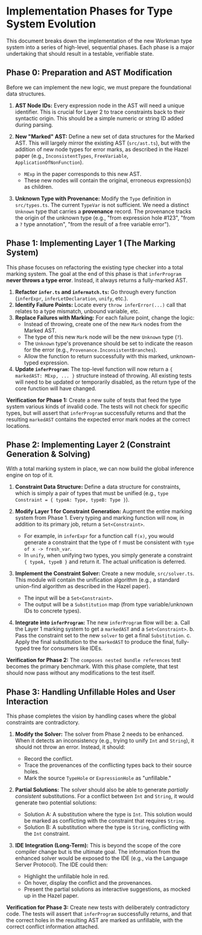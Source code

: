 # Implementation Phases for Type System Evolution

This document breaks down the implementation of the new Workman type system into a series of high-level, sequential phases. Each phase is a major undertaking that should result in a testable, verifiable state.

## Phase 0: Preparation and AST Modification

Before we can implement the new logic, we must prepare the foundational data structures.

1.  **AST Node IDs:** Every expression node in the AST will need a unique identifier. This is crucial for Layer 2 to trace constraints back to their syntactic origin. This should be a simple numeric or string ID added during parsing.

2.  **New "Marked" AST:** Define a new set of data structures for the Marked AST. This will largely mirror the existing AST (`src/ast.ts`), but with the addition of new node types for error marks, as described in the Hazel paper (e.g., `InconsistentTypes`, `FreeVariable`, `ApplicationOfNonFunction`).
    -   `MExp` in the paper corresponds to this new AST.
    -   These new nodes will contain the original, erroneous expression(s) as children.

3.  **Unknown Type with Provenance:** Modify the `Type` definition in `src/types.ts`. The current `TypeVar` is not sufficient. We need a distinct `Unknown` type that carries a **provenance** record. The provenance tracks the origin of the unknown type (e.g., "from expression hole #123", "from a `?` type annotation", "from the result of a free variable error").

## Phase 1: Implementing Layer 1 (The Marking System)

This phase focuses on refactoring the existing type checker into a total marking system. The goal at the end of this phase is that `inferProgram` **never throws a type error**. Instead, it always returns a fully-marked AST.

1.  **Refactor `infer.ts` and `infermatch.ts`:** Go through every function (`inferExpr`, `inferLetDeclaration`, `unify`, etc.).
2.  **Identify Failure Points:** Locate every `throw inferError(...)` call that relates to a type mismatch, unbound variable, etc.
3.  **Replace Failures with Marking:** For each failure point, change the logic:
    -   Instead of throwing, create one of the new `Mark` nodes from the Marked AST.
    -   The type of this new `Mark` node will be the new `Unknown` type (`?`).
    -   The `Unknown` type's provenance should be set to indicate the reason for the error (e.g., `Provenance.InconsistentBranches`).
    -   Allow the function to return successfully with this marked, unknown-typed expression.
4.  **Update `inferProgram`:** The top-level function will now return a `{ markedAST: MExp, ... }` structure instead of throwing. All existing tests will need to be updated or temporarily disabled, as the return type of the core function will have changed.

**Verification for Phase 1:** Create a new suite of tests that feed the type system various kinds of invalid code. The tests will not check for specific types, but will assert that `inferProgram` successfully returns and that the resulting `markedAST` contains the expected error mark nodes at the correct locations.

## Phase 2: Implementing Layer 2 (Constraint Generation & Solving)

With a total marking system in place, we can now build the global inference engine on top of it.

1.  **Constraint Data Structure:** Define a data structure for constraints, which is simply a pair of types that must be unified (e.g., `type Constraint = { typeA: Type, typeB: Type }`).

2.  **Modify Layer 1 for Constraint Generation:** Augment the entire marking system from Phase 1. Every typing and marking function will now, in addition to its primary job, return a `Set<Constraint>`.
    -   For example, in `inferExpr` for a function call `f(x)`, you would generate a constraint that the type of `f` must be consistent with `type of x -> fresh_var`.
    -   In `unify`, when unifying two types, you simply generate a constraint `{ typeA, typeB }` and return it. The actual unification is deferred.

3.  **Implement the Constraint Solver:** Create a new module, `src/solver.ts`. This module will contain the unification algorithm (e.g., a standard union-find algorithm as described in the Hazel paper).
    -   The input will be a `Set<Constraint>`.
    -   The output will be a `Substitution` map (from type variable/unknown IDs to concrete types).

4.  **Integrate into `inferProgram`:** The new `inferProgram` flow will be:
    a.  Call the Layer 1 marking system to get a `markedAST` and a `Set<Constraint>`.
    b.  Pass the constraint set to the new `solver` to get a final `Substitution`.
    c.  Apply the final substitution to the `markedAST` to produce the final, fully-typed tree for consumers like IDEs.

**Verification for Phase 2:** The `composes nested bundle references` test becomes the primary benchmark. With this phase complete, that test should now pass without any modifications to the test itself.

## Phase 3: Handling Unfillable Holes and User Interaction

This phase completes the vision by handling cases where the global constraints are contradictory.

1.  **Modify the Solver:** The solver from Phase 2 needs to be enhanced. When it detects an inconsistency (e.g., trying to unify `Int` and `String`), it should not throw an error. Instead, it should:
    -   Record the conflict.
    -   Trace the provenances of the conflicting types back to their source holes.
    -   Mark the source `TypeHole` or `ExpressionHole` as "unfillable."

2.  **Partial Solutions:** The solver should also be able to generate *partially consistent* substitutions. For a conflict between `Int` and `String`, it would generate two potential solutions:
    -   Solution A: A substitution where the type is `Int`. This solution would be marked as conflicting with the constraint that requires `String`.
    -   Solution B: A substitution where the type is `String`, conflicting with the `Int` constraint.

3.  **IDE Integration (Long-Term):** This is beyond the scope of the core compiler change but is the ultimate goal. The information from the enhanced solver would be exposed to the IDE (e.g., via the Language Server Protocol). The IDE could then:
    -   Highlight the unfillable hole in red.
    -   On hover, display the conflict and the provenances.
    -   Present the partial solutions as interactive suggestions, as mocked up in the Hazel paper.

**Verification for Phase 3:** Create new tests with deliberately contradictory code. The tests will assert that `inferProgram` successfully returns, and that the correct holes in the resulting AST are marked as unfillable, with the correct conflict information attached.
